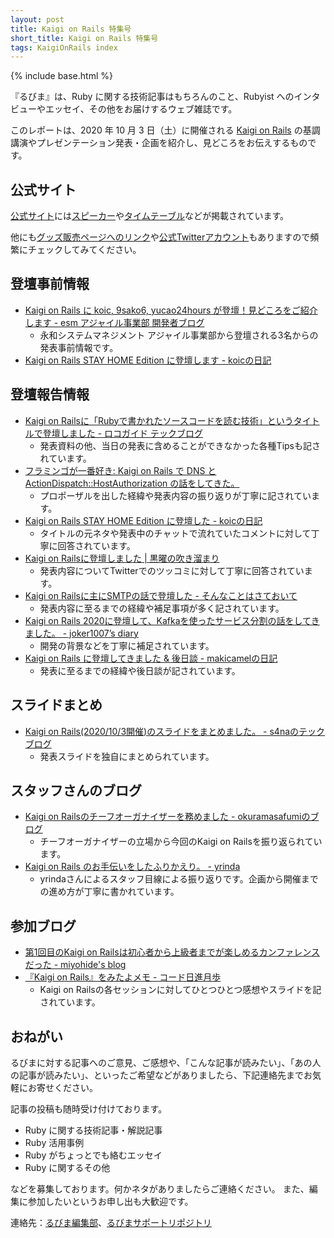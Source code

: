 ```yaml
---
layout: post
title: Kaigi on Rails 特集号
short_title: Kaigi on Rails 特集号
tags: KaigiOnRails index
---
```

{% include base.html %}

『るびま』は、Ruby に関する技術記事はもちろんのこと、Rubyist へのインタビューやエッセイ、その他をお届けするウェブ雑誌です。

このレポートは、2020 年 10 月 3 日（土）に開催される [Kaigi on Rails](https://kaigionrails.org/) の基調講演やプレゼンテーション発表・企画を紹介し、見どころをお伝えするものです。

## 公式サイト

[公式サイト](https://kaigionrails.org/)には[スピーカー](https://kaigionrails.org/speakers/)や[タイムテーブル](https://kaigionrails.org/timetable/)などが掲載されています。

他にも[グッズ販売ページへのリンク](https://suzuri.jp/kaigionrails)や[公式Twitterアカウント](https://twitter.com/kaigionrails)もありますので頻繁にチェックしてみてください。

## 登壇事前情報

- [Kaigi on Rails に koic, 9sako6, yucao24hours が登壇！見どころをご紹介します - esm アジャイル事業部 開発者ブログ](https://blog.agile.esm.co.jp/entry/kaigi-on-rails-stay-home-edition)
    - 永和システムマネジメント アジャイル事業部から登壇される3名からの発表事前情報です。
- [Kaigi on Rails STAY HOME Edition に登壇します - koicの日記](https://koic.hatenablog.com/entry/kaigionrails-stay-home-edition-information)

## 登壇報告情報

- [Kaigi on Railsに「Rubyで書かれたソースコードを読む技術」というタイトルで登壇しました  - ロコガイド テックブログ](https://techblog.locoguide.co.jp/entry/2020/10/05/121903)
    - 発表資料の他、当日の発表に含めることができなかった各種Tipsも記されています。
- [フラミンゴが一番好き: Kaigi on Rails で DNS と ActionDispatch::HostAuthorization の話をしてきた。](https://yucao24hours.me/blog/2020/10/05/after-kaigi-on-rails/)
    - プロポーザルを出した経緯や発表内容の振り返りが丁寧に記されています。
- [Kaigi on Rails STAY HOME Edition に登壇した - koicの日記](https://koic.hatenablog.com/entry/kaigionrails-stayhome-edition)
    - タイトルの元ネタや発表中のチャットで流れていたコメントに対して丁寧に回答されています。
- [Kaigi on Railsに登壇しました \| 黒曜の吹き溜まり](https://blog.kokuyouwind.com/posts/2020/10/kaigi-on-rails%E3%81%AB%E7%99%BB%E5%A3%87%E3%81%97%E3%81%BE%E3%81%97%E3%81%9F/)
    - 発表内容についてTwitterでのツッコミに対して丁寧に回答されています。
- [Kaigi on Railsに主にSMTPの話で登壇した - そんなことはさておいて](https://sylph01.hatenablog.jp/entry/20201005/1601904931)
    - 発表内容に至るまでの経緯や補足事項が多く記されています。
- [Kaigi on Rails 2020に登壇して、Kafkaを使ったサービス分割の話をしてきました。 - joker1007’s diary](https://joker1007.hatenablog.com/entry/2020/10/06/011757)
    - 開発の背景などを丁寧に補足されています。
- [Kaigi on Rails に登壇してきました &amp; 後日談 - makicamelの日記](https://makicamel.hatenablog.com/entry/2020/10/07/104803)
    - 発表に至るまでの経緯や後日談が記されています。

## スライドまとめ

- [Kaigi on Rails(2020/10/3開催)のスライドをまとめました。 - s4naのテックブログ](https://s4na.hatenablog.com/entry/2020/10/04/231634)
    - 発表スライドを独自にまとめられています。

## スタッフさんのブログ

- [Kaigi on Railsのチーフオーガナイザーを務めました - okuramasafumiのブログ](https://okuramasafumi.hatenablog.jp/entry/2020/10/07/212138)
    - チーフオーガナイザーの立場から今回のKaigi on Railsを振り返られています。
- [Kaigi on Rails のお手伝いをしたふりかえり。 - yrinda](https://yrinda.hatenablog.com/entry/2020/10/09/225218)
    - yrindaさんによるスタッフ目線による振り返りです。企画から開催までの進め方が丁寧に書かれています。

## 参加ブログ

- [第1回目のKaigi on Railsは初心者から上級者までが楽しめるカンファレンスだった - miyohide&#39;s blog](https://miyohide.hatenablog.com/entry/2020/10/04/175921)
- [『Kaigi on Rails』をみたよメモ - コード日進月歩](https://shinkufencer.hateblo.jp/entry/2020/10/04/235900)
    - Kaigi on Railsの各セッションに対してひとつひとつ感想やスライドを記されています。

## おねがい

るびまに対する記事へのご意見、ご感想や、「こんな記事が読みたい」、「あの人の記事が読みたい」、といったご希望などがありましたら、下記連絡先までお気軽にお寄せください。

記事の投稿も随時受け付けております。

* Ruby に関する技術記事・解説記事
* Ruby 活用事例
* Ruby がちょっとでも絡むエッセイ
* Ruby に関するその他


などを募集しております。何かネタがありましたらご連絡ください。
また、編集に参加したいというお申し出も大歓迎です。

連絡先：[るびま編集部](mailto:magazine@ruby-no-kai.org)、[るびまサポートリポジトリ](https://github.com/rubima/rubima-support)
